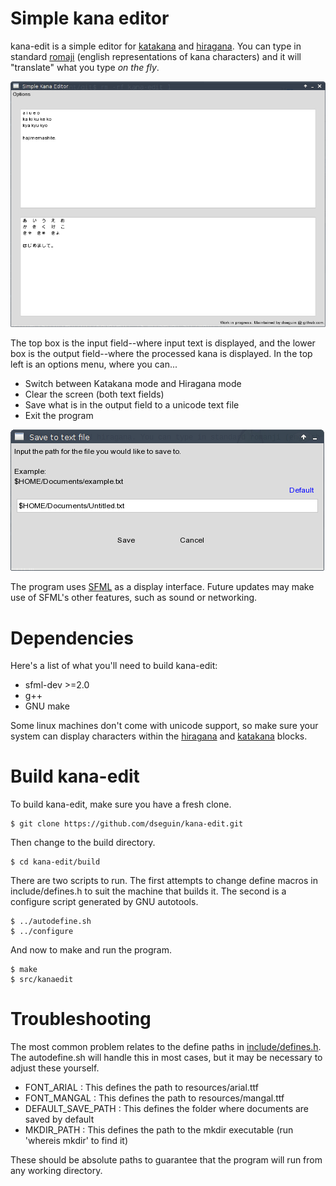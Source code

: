 # Simple kana editor
kana-edit is a simple editor for <a href="https://en.wikipedia.org/wiki/Katakana">katakana</a> and <a href="https://en.wikipedia.org/wiki/Hiragana">hiragana</a>. You can type in standard <a href="https://en.wikipedia.org/wiki/R%C5%8Dmaji">romaji</a> (english representations of kana characters) and it will "translate" what you type *on the fly*.

<img src="resources/screenshot01.png">

The top box is the input field--where input text is displayed, and the lower box is the output field--where the processed kana is displayed. In the top left is an options menu, where you can...

- Switch between Katakana mode and Hiragana mode
- Clear the screen (both text fields)
- Save what is in the output field to a unicode text file
- Exit the program

<img src="resources/screenshot02.png">

The program uses <a href="http://www.sfml-dev.org/">SFML</a> as a display interface. Future updates may make use of SFML's other features, such as sound or networking.

# Dependencies
Here's a list of what you'll need to build kana-edit:
- sfml-dev >=2.0
- g++
- GNU make

Some linux machines don't come with unicode support, so make sure your system can display characters within the <a href="https://en.wikipedia.org/wiki/Hiragana_%28Unicode_block%29">hiragana</a> and <a href="https://en.wikipedia.org/wiki/Katakana_%28Unicode_block%29">katakana</a> blocks.

# Build kana-edit
To build kana-edit, make sure you have a fresh clone.
```
$ git clone https://github.com/dseguin/kana-edit.git
```
Then change to the build directory.
```
$ cd kana-edit/build
```
There are two scripts to run. The first attempts to change define macros in include/defines.h to suit the machine that builds it. The second is a configure script generated by GNU autotools.
```
$ ../autodefine.sh
$ ../configure
```
And now to make and run the program.
```
$ make
$ src/kanaedit
```

# Troubleshooting
The most common problem relates to the define paths in <a href="include/defines.h">include/defines.h</a>. The autodefine.sh will handle this in most cases, but it may be necessary to adjust these yourself.
- FONT\_ARIAL : This defines the path to resources/arial.ttf
- FONT\_MANGAL : This defines the path to resources/mangal.ttf
- DEFAULT\_SAVE\_PATH : This defines the folder where documents are saved by default
- MKDIR\_PATH : This defines the path to the mkdir executable (run 'whereis mkdir' to find it)

These should be absolute paths to guarantee that the program will run from any working directory.
